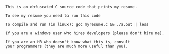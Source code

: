     This is an obfuscated C source code that prints my resume.
    
    To see my resume you need to run this code
    
    To compile and run (in linux): gcc myresume.c && ./a.out | less
    
    If you are a windows user who hires developers (please don't hire me).
    
    If you are an HR who doesn't know what this is, consult 
    your programmers (they are much more useful than you).

